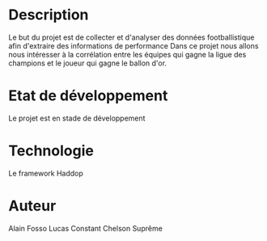 # Description
Le but du projet est de collecter et d'analyser des données footballistique afin d'extraire des informations de performance
Dans ce projet nous allons nous intéresser à la corrélation entre les équipes qui gagne la ligue des champions et le joueur qui gagne le ballon d'or.

# Etat de développement
Le projet est en stade de développement

# Technologie
Le framework Haddop 

# Auteur

Alain Fosso
Lucas Constant
Chelson Suprême
